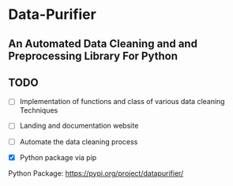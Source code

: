 # Data-Purifier

## An Automated Data Cleaning and and Preprocessing Library For Python

## TODO

- [ ] Implementation of functions and class of various data cleaning Techniques
- [ ] Landing and documentation website
- [ ] Automate the data cleaning process
- [x] Python package via pip


Python Package: https://pypi.org/project/datapurifier/
